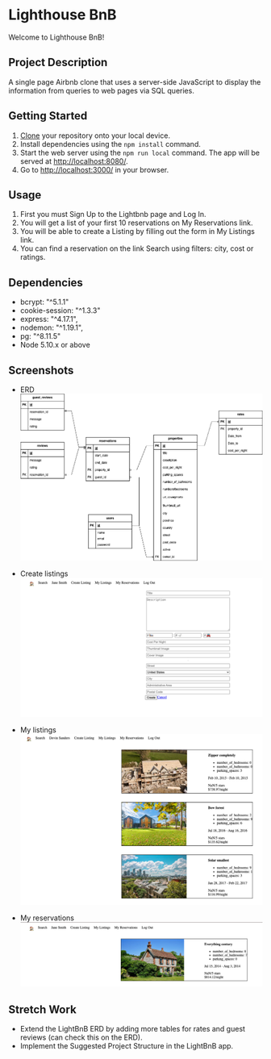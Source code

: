 # Lighthouse BnB

Welcome to Lighthouse BnB!

## Project Description

A single page Airbnb clone that uses a server-side JavaScript to display the information from queries to web pages via SQL queries.

## Getting Started
1. [Clone](https://github.com/aleaguilar01/lightbnb) your repository onto your local device.
2. Install dependencies using the `npm install` command.
3. Start the web server using the `npm run local` command. The app will be served at <http://localhost:8080/>.
4. Go to <http://localhost:3000/> in your browser.

## Usage
1. First you must Sign Up to the Lightbnb page and Log In.
2. You will get a list of your first 10 reservations on My Reservations link.
3. You will be able to create a Listing by filling out the form in My Listings link. 
4. You can find a reservation on the link Search using filters: city, cost or ratings. 

## Dependencies

- bcrypt: "^5.1.1"
- cookie-session: "^1.3.3"
- express: "^4.17.1",
- nodemon: "^1.19.1",
- pg: "^8.11.5"
- Node 5.10.x or above

## Screenshots 

- ERD
!["ERD"](https://github.com/aleaguilar01/lightbnb/blob/main/docs/LIGHTHOUSE-ERD.png?raw=true)

- Create listings
!["Create listings"](https://github.com/aleaguilar01/lightbnb/blob/main/docs/create_listings.png?raw=true)

- My listings
!["My listings"](https://github.com/aleaguilar01/lightbnb/blob/main/docs/my_listings.png?raw=true)

- My reservations
!["My reservations"](https://github.com/aleaguilar01/lightbnb/blob/main/docs/my_reservations.png?raw=true)


## Stretch Work

- Extend the LightBnB ERD by adding more tables for rates and guest reviews (can check this on the ERD).
- Implement the Suggested Project Structure in the LightBnB app.

